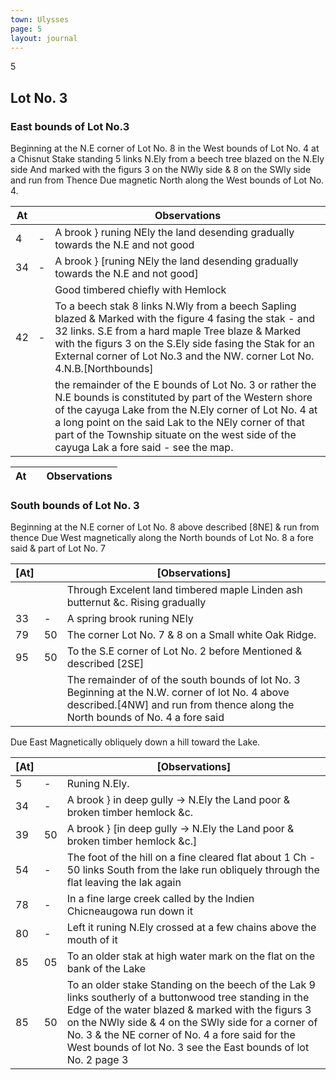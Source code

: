 ```yaml
---
town: Ulysses
page: 5
layout: journal
---
```


5

## Lot No. 3

### East bounds of Lot No.3

Beginning at the N.E corner of Lot No. 8 in the West bounds of Lot No. 4 at  a Chisnut Stake standing 5 links N.Ely from a beech tree blazed on the N.Ely side  And marked with the figurs 3 on the NWly side & 8 on the SWly side and run from Thence Due magnetic North along the West bounds of Lot No. 4.

| At |    | Observations |
| -- | -- | ------------ |
| 4 | - | A brook } runing NEly the land desending gradually towards the N.E and not good |
| 34 | - | A brook } [runing NEly the land desending gradually towards the N.E and not good]
| | | Good timbered chiefly with Hemlock |
| 42 | - | To a beech stak 8 links N.Wly from a beech Sapling blazed & Marked with the figure 4 fasing the stak - and 32 links. S.E from a hard maple Tree blaze & Marked with the figurs 3 on the S.Ely side fasing the Stak for an External corner of Lot No.3 and the NW. corner Lot No. 4.N.B.[Northbounds]
| | | the remainder of the E bounds of Lot No. 3 or rather the N.E bounds is constituted by part of the Western shore of the cayuga Lake from the N.Ely corner of Lot No. 4 at a long point on the said Lak to the NEly corner of that part of the Township situate on the west side of the cayuga Lak a fore said - see the map. |

| At | | Observations |
| - | - | - |

### South bounds of Lot No. 3

Beginning at the N.E corner of Lot No. 8 above described [8NE] & run from thence Due West magnetically along the North bounds of Lot No. 8 a fore said & part of Lot No. 7

| [At] | | [Observations] |
| - | - | - |
| | | Through Excelent land timbered maple Linden ash butternut &c. Rising gradually |
| 33 | - | A spring brook runing NEly |
| 79 | 50 | The corner Lot No. 7 & 8 on a Small white Oak Ridge. |
| 95 | 50 | To the S.E corner of Lot No. 2 before Mentioned & described [2SE] |
| | | The remainder of of the south bounds of lot No. 3 Beginning at the N.W. corner of lot No. 4 above described.[4NW] and run from thence along the North bounds of No. 4 a fore said |

Due East Magnetically obliquely down a hill toward the Lake.

| [At] | | [Observations] |
| - | - | - |
| 5 | - | Runing N.Ely. |
|34 | - | A brook } in deep gully → N.Ely the Land poor & broken timber hemlock &c. |
| 39 | 50 | A brook } [in deep gully → N.Ely the Land poor & broken timber hemlock &c.] |
| 54 | - | The foot of the hill on a fine cleared flat about 1 Ch - 50 links South from the lake run obliquely through the flat leaving the lak again |
| 78 | - |In a fine large creek called by the Indien Chicneaugowa run down it |
| 80 | - | Left it runing N.Ely crossed at a few chains above the mouth of it |
| 85 | 05 | To an older stak at high water mark on the flat on the bank of the Lake |
| 85 | 50| To an older stake Standing on the beech of the Lak 9 links southerly of a buttonwood tree standing in the Edge of the water blazed & marked with the figurs 3 on the NWly side & 4 on the SWly side for a corner of No. 3 & the NE corner of No. 4 a fore said for the West bounds of lot No. 3 see the East bounds of lot No. 2 page 3 |